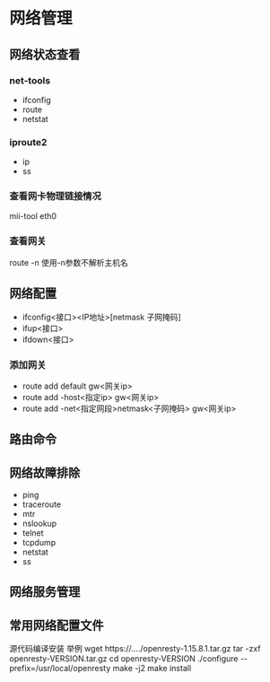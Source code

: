 # 网络管理

## 网络状态查看

### net-tools

- ifconfig
- route
- netstat

### iproute2

- ip
- ss

### 查看网卡物理链接情况

mii-tool eth0

### 查看网关

route -n
使用-n参数不解析主机名

## 网络配置

- ifconfig<接口><IP地址>[netmask 子网掩码]
- ifup<接口>
- ifdown<接口>

### 添加网关

- route add default gw<网关ip>
- route add -host<指定ip> gw<网关ip>
- route add -net<指定网段>netmask<子网掩码> gw<网关ip>

## 路由命令

## 网络故障排除

- ping
- traceroute
- mtr
- nslookup
- telnet
- tcpdump
- netstat
- ss

## 网络服务管理

## 常用网络配置文件

源代码编译安装 举例
wget https://..../openresty-1.15.8.1.tar.gz
tar -zxf openresty-VERSION.tar.gz
cd openresty-VERSION
./configure --prefix=/usr/local/openresty
make -j2
make install
